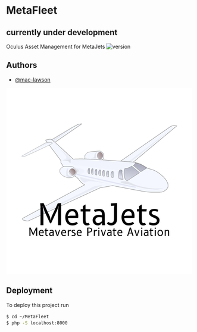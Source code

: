 

# MetaFleet
## currently under development
Oculus Asset Management for MetaJets
![version](https://img.shields.io/badge/version-beta-blue)


## Authors

- [@mac-lawson](https://www.github.com/mac-lawson)


![Logo](MetaJets.png)










## Deployment

To deploy this project run

```bash
$ cd ~/MetaFleet
$ php -S localhost:8000
```

